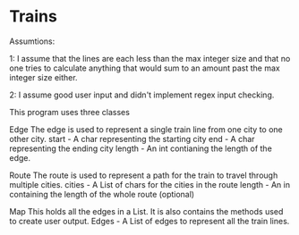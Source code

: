 # Trains
Assumtions: 

1: I assume that the lines are each less than the max integer size and that no one tries to calculate anything that would sum to an amount past the max integer size either.

2: I assume good user input and didn't implement regex input checking.


This program uses three classes

Edge
The edge is used to represent a single train line from one city to one other city.
start - A char representing the starting city
end - A char representing the ending city
length - An int contianing the length of the edge.

Route
The route is used to represent a path for the train to travel through multiple cities.
cities - A List of chars for the cities in the route 
length - An in containing the length of the whole route (optional)

Map 
This holds all the edges in a List. It is also contains the methods used to create user output.
Edges - A List of edges to represent all the train lines.

